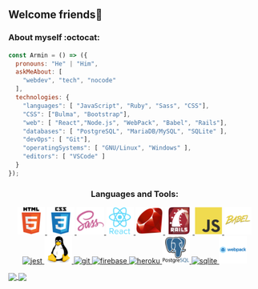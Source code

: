 ## Welcome friends👋

### About myself :octocat:
```javascript
const Armin = () => ({
  pronouns: "He" | "Him",
  askMeAbout: [
    "webdev", "tech", "nocode"
  ],
  technologies: {
    "languages": [ "JavaScript", "Ruby", "Sass", "CSS"],
    "CSS": ["Bulma", "Bootstrap"],
    "web": [ "React","Node.js", "WebPack", "Babel", "Rails"],
    "databases": [ "PostgreSQL", "MariaDB/MySQL", "SQLite" ],
    "devOps": [ "Git"],
    "operatingSystems": [ "GNU/Linux", "Windows" ],
    "editors": [ "VSCode" ]
  }
});

```
<h3 align="center">Languages and Tools:</h3>
<p align="center">
  <a href="https://www.w3.org/html/" target="_blank"> 
    <img src="https://raw.githubusercontent.com/devicons/devicon/master/icons/html5/html5-original-wordmark.svg" alt="html5" width="55" height="55"/>
  </a>
  <a href="https://www.w3schools.com/css/" target="_blank"> 
    <img src="https://raw.githubusercontent.com/devicons/devicon/master/icons/css3/css3-original-wordmark.svg" alt="css3" width="55" height="55"/>
  </a>
  <a href="https://sass-lang.com" target="_blank"> 
    <img src="https://raw.githubusercontent.com/devicons/devicon/master/icons/sass/sass-original.svg" alt="sass" width="55" height="55"/>
  </a>
  <a href="https://reactjs.org/" target="_blank"> 
    <img src="https://raw.githubusercontent.com/devicons/devicon/master/icons/react/react-original-wordmark.svg" alt="react" width="55" height="55"/>
  </a>
  <a href="https://www.ruby-lang.org/en/" target="_blank"> 
    <img src="https://raw.githubusercontent.com/devicons/devicon/master/icons/ruby/ruby-original.svg" alt="ruby" width="55" height="55"/> 
  </a>
  <a href="https://rubyonrails.org" target="_blank"> 
    <img src="https://raw.githubusercontent.com/devicons/devicon/master/icons/rails/rails-original-wordmark.svg" alt="rails" width="55" height="55"/>
  </a>
  <a href="https://developer.mozilla.org/en-US/docs/Web/JavaScript" target="_blank"> 
    <img src="https://raw.githubusercontent.com/devicons/devicon/master/icons/javascript/javascript-original.svg" alt="javascript" width="55" height="55"/>
  </a>
  <a href="https://babeljs.io/" target="_blank"> 
    <img src="https://raw.githubusercontent.com/github/explore/80688e429a7d4ef2fca1e82350fe8e3517d3494d/topics/babel/babel.png" alt="babel" width="55" height="55"/> 
  </a>
  <a href="https://jestjs.io" target="_blank"> 
    <img src="https://www.vectorlogo.zone/logos/jestjsio/jestjsio-icon.svg" alt="jest" width="55" height="55"/>
  </a>
  <a href="https://www.linux.org/" target="_blank">
    <img src="https://raw.githubusercontent.com/devicons/devicon/master/icons/linux/linux-original.svg" alt="linux" width="55" height="55"/>
  </a>
  <a href="https://git-scm.com/" target="_blank"> 
    <img src="https://www.vectorlogo.zone/logos/git-scm/git-scm-icon.svg" alt="git" width="55" height="55"/> 
  </a>
  <a href="https://firebase.google.com/" target="_blank"> 
    <img src="https://www.vectorlogo.zone/logos/firebase/firebase-icon.svg" alt="firebase" width="55" height="55"/> 
  </a>
  <a href="https://heroku.com" target="_blank"> 
    <img src="https://www.vectorlogo.zone/logos/heroku/heroku-icon.svg" alt="heroku" width="55" height="55"/>
  </a>
  <a href="https://www.postgresql.org" target="_blank"> 
    <img src="https://raw.githubusercontent.com/devicons/devicon/master/icons/postgresql/postgresql-original-wordmark.svg" alt="postgresql" width="55" height="55"/> 
  </a> 
  <a href="https://www.sqlite.org/" target="_blank"> 
    <img src="https://www.vectorlogo.zone/logos/sqlite/sqlite-icon.svg" alt="sqlite" width="55" height="55"/> 
  </a> 
  <a href="https://webpack.js.org" target="_blank"> 
    <img src="https://raw.githubusercontent.com/devicons/devicon/d00d0969292a6569d45b06d3f350f463a0107b0d/icons/webpack/webpack-original-wordmark.svg" alt="webpack" width="55" height="55"/> 
  </a> 
</p>


<p>
<a href="(https://github.com/anuraghazra/github-readme-stats)">
  <img align="center" height="137px" src="https://github-readme-stats.vercel.app/api?username=karmaester&show_icons=true&bg_color=fbfaf9&hide_title=true&hide_border=true&line_height=21" style="max-width:100%;"  />
  <img align="center" height="137px" src="https://github-readme-stats.vercel.app/api/top-langs/?username=karmaester&layout=compact&bg_color=fbfaf9&hide_title=true&hide_border=true&" style="max-width:100%;"  />
</a>
 </p>

